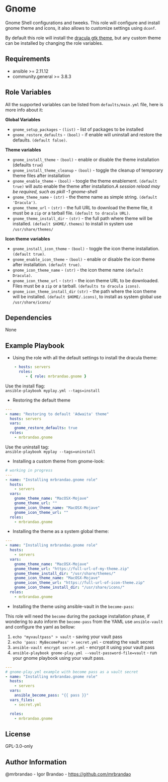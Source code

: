 Gnome
=========

Gnome Shell configurations and tweeks.
This role will configure and install gnome theme and icons, it also allows to customize settings
using `dconf`.  

By default this role will install the [dracula gtk theme](https://draculatheme.com/gtk), but any custom theme can be installed
by changing the role variables.  

Requirements
------------

* ansible >= 2.11.12
* community.general >= 3.8.3

Role Variables
--------------

All the supported variables can be listed from `defaults/main.yml` file, here is more info about it:  

**Global Variables**  

* `gnome_setup_packages`    - `(list)`  - list of packages to be installed  
* `gnome_restore_defaults`  - `(bool)`  - if enable will uninstall and restore the defaults. `(default false)`.

**Theme variables**  
* `gnome_install_theme`   - `(bool)` - enable or disable the theme installation (defaults `true`)  
* `gnome_install_theme_cleanup` - `(bool)`  - toggle the cleanup of temporary theme files after installation  
* `gnome_enable_theme`  - `(bool)`  - toogle the theme enablement. `(default true)` will auto enable the theme after installation._A session reload may be required, such as pkill -1 gnome-shell_  
* `gnome_theme_name` - `(str)` - the theme name as simple string. `(default 'Dracula')`.  
* `gnome_theme_url` - `(str)` - the full URL to download the theme file, it must be a `zip` or a tarball file. `(default to dracula URL)`.  
* `gnome_theme_install_dir` - `(str)` - the full path where theme will be installed. `(default $HOME/.themes)` to install in system use `/usr/share/themes/`  

**Icon theme variables**  

* `gnome_install_icon_theme`  - `(bool)`  - toggle the icon theme installation. `(default true)`.  
* `gnome_enable_icon_theme`   - `(bool)`  - enable or disable the icon theme after installation. `(default true)`.  
* `gnome_icon_theme_name`   - `(str)` - the icon theme name `(default Dracula)`.  
* `gnome_icon_theme_url`  -   `(str)` - the icon theme URL to be downloaded. Files must be a `zip` or a tarball. `(defaults to dracula icons)`.  
* `gnome_icon_theme_install_dir`  `(str)` - the path where the icon theme will be installed. `(default $HOME/.icons)`, to install as system global use `/usr/share/icons/`


Dependencies
------------

None


Example Playbook
----------------

* Using the role with all the default settings to install the dracula theme:  
```yaml
    - hosts: servers
      roles:
         - { role: mrbrandao.gnome }
```
  
Use the install flag:  
`ansible-playbook myplay.yml --tags=install`  
  

* Restoring the default theme
```yaml
---
- name: "Restoring to default 'Adwaita' theme"
  hosts: servers
  vars:
    gnome_restore_defaults: true
  roles:
    - mrbrandao.gnome
```
  
Use the uninstall tag:  
`ansible-playbook myplay --tags=uninstall`  
  

* Installing a custom theme from gnome-look:  

```yaml
# working in progress
---
- name: "Installing mrbrandao.gnome role"
  hosts:
    - servers
  vars:
    gnome_theme_name: "MacOSX-Mojave"
    gnome_theme_url: ""
    gnome_icon_theme_name: "MacOSX-Mojave"
    gnome_icon_theme_url: ""
  roles:
    - mrbrandao.gnome
```

* Installing the theme as a system global theme:  

```yaml
---
- name: "Installing mrbrandao.gnome role"
  hosts:
    - servers
  vars:
    gnome_theme_name: "MacOSX-Mojave"
    gnome_theme_url: "https://full-url-of-my-theme.zip"
    gnome_theme_install_dir: "/usr/share/themes/"
    gnome_icon_theme_name: "MacOSX-Mojave"
    gnome_icon_theme_url: "https://full-url-of-icon-theme.zip"
    gnome_icon_theme_install_dir: "/usr/share/icons/"
  roles:
    - mrbrandao.gnome
```


* Installing the theme using ansible-vault in the `become-pass`:  

This role will need the `become` during the package installation phase, if wondering to auto inform
the `become-pass` from the YAML use `ansible-vault` and configure the yaml as bellow:  

1. `echo "myvaultpass" > vault` - saving your vault pass  
2. `echo 'pass: MyBecomePass' > secret.yml` - creating the vault secret  
3. `ansible-vault encrypt secret.yml` - encrypt it using your vault pass  
4. `ansible-playbook gnome-play.yml --vault-password-file=vault` - run your gnome playbook using your vault pass.  


```yaml
---
# gnome-play.yml example with become pass as a vault secret
- name: "Installing mrbrandao.gnome role"
  hosts:
    - servers
  vars:
    ansible_become_pass: "{{ pass }}"
  vars_files:
    - secret.yml

  roles:
    - mrbrandao.gnome
```


License
-------

GPL-3.0-only

Author Information
------------------

@mrbrandao - Igor Brandao - https://github.com/mrbrandao
